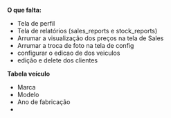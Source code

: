 **O que falta:**
- Tela de perfil
- Tela de relatórios (sales_reports e stock_reports)
- Arrumar a visualização dos preços na tela de Sales
- Arrumar a troca de foto na tela de config
- configurar o edicao de dos veiculos
- edição e delete dos clientes

**Tabela veículo**
- Marca
- Modelo
- Ano de fabricação
- 